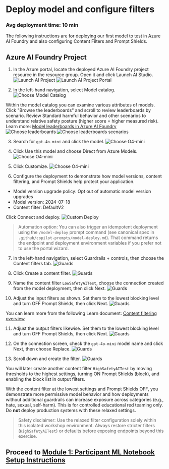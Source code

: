 # Deploy model and configure filters

### Avg deployment time: 10 min

The following instructions are for deploying our first model to test in Azure AI Foundry and also configuring Content Filters and Prompt Shields.

## Azure AI Foundry Project
1. In the Azure portal, locate the deployed Azure AI Foundry project resource in the resource group. Open it and click Launch AI Studio.
![Launch AI Project](../images/launchaiproject1.png "Launch AI Project")
![Launch AI Project Portal](../images/launchaiproject2.png "Launch AI Project Portal")

2. In the left-hand navigation, select Model catalog.
![Choose Model Catalog](../images/modelcatalogblade.png "Choose Model Catalog")

Within the model catalog you can examine various attributes of models. Click "Browse the leaderboards" and scroll to review leaderboards by scenario. Review Standard harmful behavior and other scenarios to understand relative safety posture (higher score = higher measured risk). Learn more: [Model leaderboards in Azure AI Foundry](https://ai.azure.com/doc/azure/ai-foundry/concepts/model-benchmarks?tid=b8f7636c-2e7b-476f-858c-93b63e87d81b)
![Choose leaderboards](../images/browseleaderboard.png "Choose leaderboards")
![Choose leaderboards scenarios](../images/scenarios.png "Choose leaderboards scenarios")

3. Search for `gpt-4o-mini` and click the model.
![Choose O4-mini](../images/o4mini.png "Choose O4-mini")

4. Click Use this model and choose Direct from Azure Models.
![Choose O4-mini](../images/o4mini1.png "Choose O4-mini")

5. Click Customize.
![Choose O4-mini](../images/o4mini2.png "Choose O4-mini")

6. Configure the deployment to demonstrate how model versions, content filtering, and Prompt Shields help protect your application.

- Model version upgrade policy: Opt out of automatic model version upgrades
- Model version: 2024-07-18
- Content filter: DefaultV2

Click Connect and deploy.
![Custom Deploy](../images/customdeploy.png "Custom Deploy")

> Automation option: You can also trigger an idempotent deployment using the `/model-deploy` prompt command (see canonical spec in `.github/copilot-prompts/model-deploy.md`). That command returns the endpoint and deployment environment variables if you prefer not to use the portal wizard.

7. In the left-hand navigation, select Guardrails + controls, then choose the Content filters tab.
![Guards](../images/guard1.png "Guards")

8. Click Create a content filter.
![Guards](../images/guard2.png "Guards")

9. Name the content filter `LowSafetyAITest`, choose the connection created from the model deployment, then click Next.
![Guards](../images/guard3.png "Guards")

10. Adjust the input filters as shown. Set them to the lowest blocking level and turn OFF Prompt Shields, then click Next.
![Guards](../images/guard4.png "Guards")

You can learn more from the following Learn document: [Content filtering overview](https://learn.microsoft.com/en-us/azure/ai-foundry/openai/concepts/content-filter?tabs=warning%2Cuser-prompt%2Cpython-new#risk-categories) 

11. Adjust the output filters likewise. Set them to the lowest blocking level and turn OFF Prompt Shields, then click Next.
![Guards](../images/guard5.png "Guards")

12. On the connection screen, check the `gpt-4o-mini` model name and click Next, then choose Replace.
![Guards](../images/guard6.png "Guards")

13. Scroll down and create the filter.
![Guards](../images/guard7.png "Guards")

You will later create another content filter `HighSafetyAITest` by moving thresholds to the highest settings, turning ON Prompt Shields (block), and enabling the block list in output filters.

With the content filter at the lowest settings and Prompt Shields OFF, you demonstrate more permissive model behavior and how deployments without additional guardrails can increase exposure across categories (e.g., hate, sexual, self-harm). This is for controlled educational red teaming only. Do **not** deploy production systems with these relaxed settings.

> Safety disclaimer: Use the relaxed filter configuration solely within this isolated workshop environment. Always restore stricter filters (`HighSafetyAITest`) or defaults before exposing endpoints beyond this exercise.

## Proceed to [Module 1: Participant ML Notebook Setup Instructions](https://github.com/swiftsolves-msft/AI-Red-team-evaluations-workshop/blob/main/workshop/Module%201%20-%20Participant%20ML%20Notebook%20Setup%20Instructions.md)
